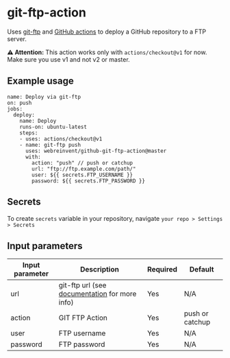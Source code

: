 # git-ftp-action

Uses [git-ftp](https://github.com/git-ftp/git-ftp) and [GitHub actions](https://github.com/features/actions) to deploy a GitHub repository to a FTP server.

**⚠️ Attention:** This action works only with `actions/checkout@v1` for now. Make sure you use v1 and not v2 or master.

## Example usage

```
name: Deploy via git-ftp
on: push
jobs:
  deploy:
    name: Deploy
    runs-on: ubuntu-latest
    steps:
    - uses: actions/checkout@v1
    - name: git-ftp push
      uses: webreinvent/github-git-ftp-action@master
      with:
        action: "push" // push or catchup
        url: "ftp://ftp.example.com/path/"
        user: ${{ secrets.FTP_USERNAME }}
        password: ${{ secrets.FTP_PASSWORD }}
```

## Secrets

To create `secrets` variable in your repository, navigate `your repo > Settings > Secrets` 

## Input parameters

Input parameter | Description | Required | Default
--- | --- | --- | ---
url | git-ftp url (see [documentation](https://github.com/git-ftp/git-ftp/blob/1.5.1/man/git-ftp.1.md#url) for more info) | Yes | N/A
action | GIT FTP Action | Yes | push or catchup
user | FTP username | Yes | N/A
password | FTP password | Yes | N/A
